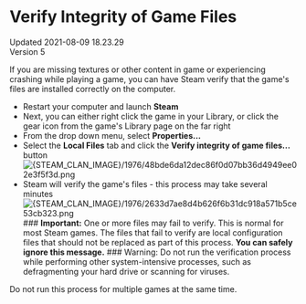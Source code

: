 # Verify Integrity of Game Files
Updated 2021-08-09 18.23.29  
Version 5  

If you are missing textures or other content in game or experiencing crashing while playing a game, you can have Steam verify that the game's files are installed correctly on the computer.  
  
* Restart your computer and launch **Steam**
* Next, you can either right click the game in your Library, or click the gear icon from the game's Library page on the far right
*  From the drop down menu, select **Properties...**
* Select the **Local Files** tab and click the **Verify integrity of game files...** button ![{STEAM_CLAN_IMAGE}/1976/48bde6da12dec86f0d07bb36d4949ee02e3f5f3d.png]({STEAM_CLAN_IMAGE}/1976/48bde6da12dec86f0d07bb36d4949ee02e3f5f3d.png)
* Steam will verify the game's files - this process may take several minutes![{STEAM_CLAN_IMAGE}/1976/2633d7ae8d4b626f6b31dc918a571b5ce53cb323.png]({STEAM_CLAN_IMAGE}/1976/2633d7ae8d4b626f6b31dc918a571b5ce53cb323.png)
      ### **Important:** One or more files may fail to verify.
This is normal for most Steam games. The files that fail to verify are local configuration files that should not be replaced as part of this process. **You can safely ignore this message.**    ### Warning:
Do not run the verification process while performing other system-intensive processes, such as defragmenting your hard drive or scanning for viruses.  
  
Do not run this process for multiple games at the same time.